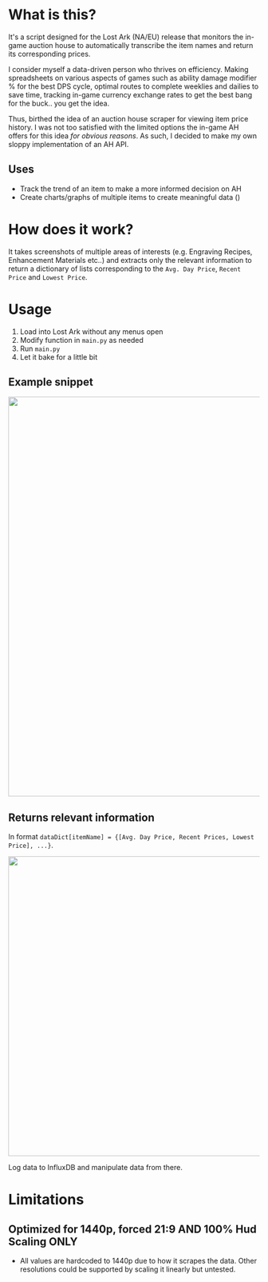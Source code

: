 # What is this?
It's a script designed for the Lost Ark (NA/EU) release that monitors the in-game auction house to automatically transcribe the item names and return its corresponding prices. 

I consider myself a data-driven person who thrives on efficiency. Making spreadsheets on various aspects of games such as ability damage modifier % for the best DPS cycle, optimal routes to complete weeklies and dailies to save time, tracking in-game currency exchange rates to get the best bang for the buck.. you get the idea. 

Thus, birthed the idea of an auction house scraper for viewing item price history. I was not too satisfied with the limited options the in-game AH offers for this idea _for obvious reasons_. As such, I decided to make my own sloppy implementation of an AH API.

## Uses
* Track the trend of an item to make a more informed decision on AH
* Create charts/graphs of multiple items to create meaningful data ()

# How does it work?
It takes screenshots of multiple areas of interests (e.g. Engraving Recipes, Enhancement Materials etc..) and extracts only the relevant information to return a dictionary of lists corresponding to the `Avg. Day Price`, `Recent Price` and `Lowest Price`. 

# Usage
1. Load into Lost Ark without any menus open
2. Modify function in `main.py` as needed
3. Run `main.py` 
4. Let it bake for a little bit

## Example snippet
<p align="center">
<img width=800 src="https://i.imgur.com/fquXVdY.png">
</p>

## Returns relevant information 
In format `dataDict[itemName] = {[Avg. Day Price, Recent Prices, Lowest Price], ...}`.
<p align="center">
<img width=600 src="https://i.imgur.com/qLK11tl.png?1">
</p>

Log data to InfluxDB and manipulate data from there.

# Limitations
## Optimized for 1440p, forced 21:9 AND 100% Hud Scaling ONLY
* All values are hardcoded to 1440p due to how it scrapes the data. Other resolutions could be supported by scaling it linearly but untested.

